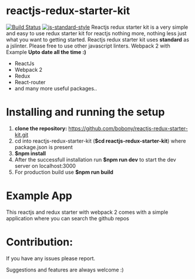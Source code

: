 # reactjs-redux-starter-kit
[![Build Status](https://travis-ci.org/bobony/reactjs-redux-starter-kit.svg?branch=master)](https://travis-ci.org/bobony/reactjs-redux-starter-kit)
[![js-standard-style](https://img.shields.io/badge/code%20style-standard-brightgreen.svg)](http://standardjs.com/)
Reactjs redux starter kit is a very simple and easy to use redux starter kit for reactjs nothing more, nothing less just what you want to getting started.
Reactjs redux starter kit uses **standard** as a jslinter. Please free to use other javascript linters.
Webpack 2 with Example
**Upto date all the time :)**
* ReactJs
* Webpack 2
* Redux
* React-router
* and many more useful packages..

# Installing and running the setup
1. **clone the repository:** https://github.com/bobony/reactjs-redux-starter-kit.git
2. cd into reactjs-redux-starter-kit (**$cd reactjs-redux-starter-kit**) where package.json is present
3. **$npm install**
4. After the successfull installation run **$npm run dev** to start the dev server on localhost:3000
5. For production build use **$npm run build**

# Example App
This reactjs and redux starter with webpack 2 comes with a simple application where you can search the github repos

# Contribution:
If you have any issues please report.

Suggestions and features are always welcome :)

